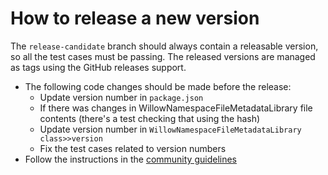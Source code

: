 # How to release a new version

The `release-candidate` branch should always contain a releasable version, so
all the test cases must be passing. The released versions are managed as tags
using the GitHub releases support.

- The following code changes should be made before the
  release:
  - Update version number in `package.json`
  - If there was changes in WillowNamespaceFileMetadataLibrary file contents
  (there's a test checking that using the hash)
  - Update version number in `WillowNamespaceFileMetadataLibrary class>>version`
  - Fix the test cases related to version numbers
- Follow the instructions in the [community guidelines](https://github.com/ba-st/Community/blob/master/docs/CodingStandards.md#releasing-a-new-version)
